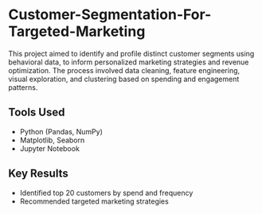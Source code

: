 # Customer-Segmentation-For-Targeted-Marketing
This project aimed to identify and profile distinct customer segments using behavioral data, to inform personalized marketing strategies and revenue optimization. The process involved data cleaning, feature engineering, visual exploration, and clustering based on spending and engagement patterns.

## Tools Used
- Python (Pandas, NumPy)
- Matplotlib, Seaborn
- Jupyter Notebook

## Key Results
- Identified top 20 customers by spend and frequency
- Recommended targeted marketing strategies

